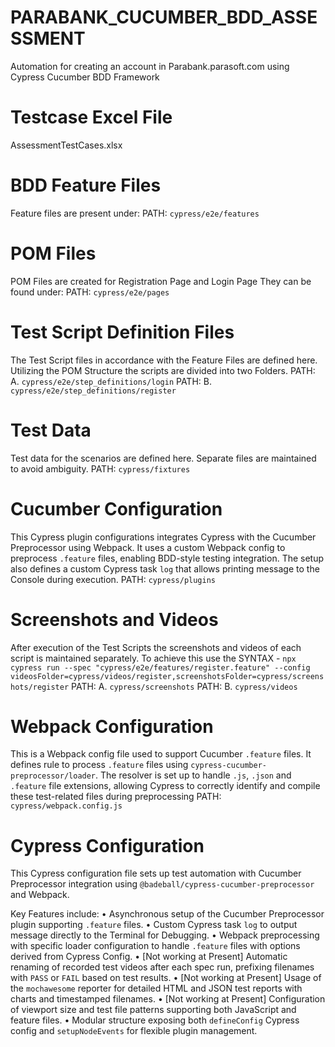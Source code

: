 # PARABANK_CUCUMBER_BDD_ASSESSMENT
Automation for creating an account in Parabank.parasoft.com using Cypress Cucumber BDD Framework

# Testcase Excel File
AssessmentTestCases.xlsx

# BDD Feature Files 
Feature files are present under:
PATH: `cypress/e2e/features`

# POM Files
POM Files are created for Registration Page and Login Page
They can be found under:
PATH: `cypress/e2e/pages`

# Test Script Definition Files
The Test Script files in accordance with the Feature Files are defined here.
Utilizing the POM Structure the scripts are divided into two Folders.
PATH: A. `cypress/e2e/step_definitions/login`
PATH: B. `cypress/e2e/step_definitions/register`

# Test Data
Test data for the scenarios are defined here.
Separate files are maintained to avoid ambiguity.
PATH: `cypress/fixtures`

# Cucumber Configuration
This Cypress plugin configurations integrates Cypress with the Cucumber Preprocessor using Webpack.
It uses a custom Webpack config to preprocess `.feature` files, enabling BDD-style testing integration.
The setup also defines a custom Cypress task `log` that allows printing message to the Console during execution.
PATH: `cypress/plugins`

# Screenshots and Videos
After execution of the Test Scripts the screenshots and videos of each script is maintained separately.
To achieve this use the SYNTAX - `npx cypress run --spec "cypress/e2e/features/register.feature" --config videosFolder=cypress/videos/register,screenshotsFolder=cypress/screenshots/register`
PATH: A. `cypress/screenshots`
PATH: B. `cypress/videos`

# Webpack Configuration
This is a Webpack config file used to support Cucumber `.feature` files.
It defines rule to process `.feature` files using `cypress-cucumber-preprocessor/loader`.
The resolver is set up to handle `.js`, `.json` and `.feature` file extensions, allowing Cypress to correctly identify and compile these test-related files during preprocessing
PATH: `cypress/webpack.config.js`

# Cypress Configuration
This Cypress configuration file sets up test automation with Cucumber Preprocessor integration using `@badeball/cypress-cucumber-preprocessor` and Webpack.

Key Features include:
• Asynchronous setup of the Cucumber Preprocessor plugin supporting `.feature` files.
• Custom Cypress task `log` to output message directly to the Terminal for Debugging.
• Webpack preprocessing with specific loader configuration to handle `.feature` files with options derived from Cypress Config.
• [Not working at Present] Automatic renaming of recorded test videos after each spec run, prefixing filenames with `PASS` or `FAIL` based on test results.
• [Not working at Present] Usage of the `mochawesome` reporter for detailed HTML and JSON test reports with charts and timestamped filenames.
• [Not working at Present] Configuration of viewport size and test file patterns supporting both JavaScript and feature files.
• Modular structure exposing both `defineConfig` Cypress config and `setupNodeEvents` for flexible plugin management.